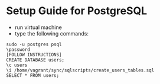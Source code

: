# Setup Guide for PostgreSQL

- run virtual machine
- type the following commands:
```commandline
sudo -u postgres psql
\password
[FOLLOW INSTRUCTIONS]
CREATE DATABASE users;
\c users
\i /home/vagrant/sync/sqlscripts/create_users_tables.sql
SELECT * FROM users;
```